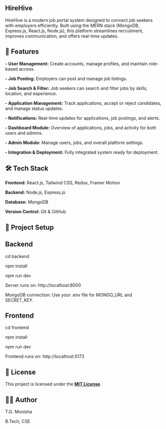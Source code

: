 ## HireHive

HireHive is a modern job portal system designed to connect job seekers with employers efficiently. Built using the MERN stack (MongoDB, Express.js, React.js, Node.js), this platform streamlines recruitment, improves communication, and offers real-time updates.

## 🚀 Features

**- User Management:** Create accounts, manage profiles, and maintain role-based access.

**- Job Posting:** Employers can post and manage job listings.

**- Job Search & Filter:** Job seekers can search and filter jobs by skills, location, and experience.

**- Application Management:** Track applications, accept or reject candidates, and manage status updates.

**- Notifications:** Real-time updates for applications, job postings, and alerts.

**- Dashboard Module:** Overview of applications, jobs, and activity for both users and admins.

**- Admin Module:** Manage users, jobs, and overall platform settings.

**- Integration & Deployment:** Fully integrated system ready for deployment.

## 🛠️ Tech Stack

**Frontend:** React.js, Tailwind CSS, Redux, Framer Motion

**Backend:** Node.js, Express.js

**Database:** MongoDB

**Version Control:** Git & GitHub

## 📂 Project Setup
## Backend

cd backend

npm install

npm run dev


Server runs on: http://localhost:8000

MongoDB connection: Use your .env file for MONGO_URL and SECRET_KEY.

## Frontend

cd frontend

npm install

npm run dev


Frontend runs on: http://localhost:5173

## 📜 License

This project is licensed under the **[MIT License](LICENSE)**.

## 👩‍💻 Author

T.G. Monisha

B.Tech, CSE





